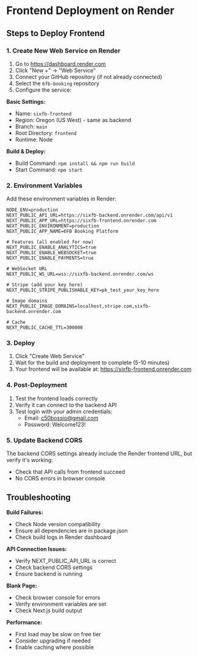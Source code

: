 # Frontend Deployment on Render

## Steps to Deploy Frontend

### 1. Create New Web Service on Render

1. Go to https://dashboard.render.com
2. Click "New +" → "Web Service"
3. Connect your GitHub repository (if not already connected)
4. Select the `6fb-booking` repository
5. Configure the service:

**Basic Settings:**
- Name: `sixfb-frontend`
- Region: Oregon (US West) - same as backend
- Branch: `main`
- Root Directory: `frontend`
- Runtime: Node

**Build & Deploy:**
- Build Command: `npm install && npm run build`
- Start Command: `npm start`

### 2. Environment Variables

Add these environment variables in Render:

```
NODE_ENV=production
NEXT_PUBLIC_API_URL=https://sixfb-backend.onrender.com/api/v1
NEXT_PUBLIC_APP_URL=https://sixfb-frontend.onrender.com
NEXT_PUBLIC_ENVIRONMENT=production
NEXT_PUBLIC_APP_NAME=6FB Booking Platform

# Features (all enabled for now)
NEXT_PUBLIC_ENABLE_ANALYTICS=true
NEXT_PUBLIC_ENABLE_WEBSOCKET=true
NEXT_PUBLIC_ENABLE_PAYMENTS=true

# WebSocket URL
NEXT_PUBLIC_WS_URL=wss://sixfb-backend.onrender.com/ws

# Stripe (add your key here)
NEXT_PUBLIC_STRIPE_PUBLISHABLE_KEY=pk_test_your_key_here

# Image domains
NEXT_PUBLIC_IMAGE_DOMAINS=localhost,stripe.com,sixfb-backend.onrender.com

# Cache
NEXT_PUBLIC_CACHE_TTL=300000
```

### 3. Deploy

1. Click "Create Web Service"
2. Wait for the build and deployment to complete (5-10 minutes)
3. Your frontend will be available at: https://sixfb-frontend.onrender.com

### 4. Post-Deployment

1. Test the frontend loads correctly
2. Verify it can connect to the backend API
3. Test login with your admin credentials:
   - Email: c50bossio@gmail.com
   - Password: Welcome123!

### 5. Update Backend CORS

The backend CORS settings already include the Render frontend URL, but verify it's working:
- Check that API calls from frontend succeed
- No CORS errors in browser console

## Troubleshooting

**Build Failures:**
- Check Node version compatibility
- Ensure all dependencies are in package.json
- Check build logs in Render dashboard

**API Connection Issues:**
- Verify NEXT_PUBLIC_API_URL is correct
- Check backend CORS settings
- Ensure backend is running

**Blank Page:**
- Check browser console for errors
- Verify environment variables are set
- Check Next.js build output

**Performance:**
- First load may be slow on free tier
- Consider upgrading if needed
- Enable caching where possible